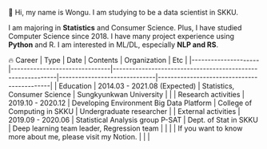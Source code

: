 :wave: Hi, my name is Wongu. I am studying to be a data scientist in SKKU. 
  
I am majoring in **Statistics** and Consumer Science. Plus, I have studied Computer Science since 2018. I have many project experience using **Python** and R. I am interested in ML/DL, especially **NLP and RS**. <!--Nowdays, I am studying text2image model by myself. -->

:fire: Career
| Type                | Date                          | Contents                                                   | Organization                 | Etc                                        |
|---------------------|-------------------------------|------------------------------------------------------------|------------------------------|--------------------------------------------|
| Education           | 2014.03 -  2021.08 (Expected) | Statistics, Consumer Science                               | Sungkyunkwan University      |                                            |
| Research activities | 2019.10 - 2020.12             | Developing Environment Big Data Platform                   | College of Computing in SKKU | Undergraduate researcher                   |
| External activities | 2019.09 - 2020.06             | Statistical Analysis group P-SAT                           | Dept. of Stat in SKKU        | Deep learning team leader, Regression team |
|                     |                               | If you want to know more about me, please visit my Notion. |                              |                                            |


<!--
**circle-sphere/circle-sphere** is a ✨ _special_ ✨ repository because its `README.md` (this file) appears on your GitHub profile.

Here are some ideas to get you started:

- 🔭 I’m currently working on ...
- 🌱 I’m currently learning ...
- 👯 I’m looking to collaborate on ...
- 🤔 I’m looking for help with ...
- 💬 Ask me about ...
- 📫 How to reach me: ...
- 😄 Pronouns: ...
- ⚡ Fun fact: ...
-->
